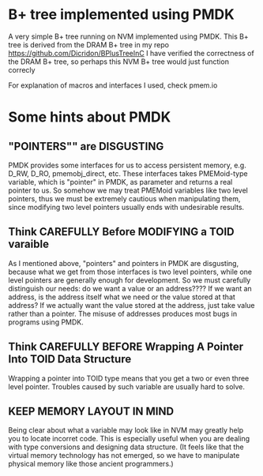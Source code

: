 # B+ tree implemented using PMDK

A very simple B+ tree running on NVM implemented using PMDK. This B+ tree is derived from the DRAM B+ tree in my repo https://github.com/Dicridon/BPlusTreeInC
I have verified the correctness of the DRAM B+ tree, so perhaps this NVM B+ tree would just function correcly

For explanation of macros and interfaces I used, check pmem.io

# Some hints about PMDK
## "POINTERS"" are DISGUSTING
PMDK provides some interfaces for us to access persistent memory, e.g. D_RW, D_RO, pmemobj\_direct, etc. These interfaces takes PMEMoid-type variable, which is "pointer" in PMDK, as parameter and returns a real pointer to us. 
So somehow we may treat PMEMoid variables like two level pointers, thus we must be extremely cautious when manipulating them, since modifying two level pointers usually ends with undesirable results.

## Think CAREFULLY Before MODIFYING a TOID varaible
As I mentioned above, "pointers" and pointers in PMDK are disgusting, because what we get from those interfaces is two level pointers, while one level pointers are generally enough for development. So we must carefully distinguish our needs: do we want a value or an address???? If we want an address, is the address itself what we need or the value stored at that address? If we actually want the value stored at the address, just take value rather than a pointer. The misuse of addresses produces most bugs in programs using PMDK.

## Think CAREFULLY BEFORE Wrapping A Pointer Into TOID Data Structure
Wrapping a pointer into TOID type means that you get a two or even three level pointer. Troubles caused by such variable are usually hard to solve.

## KEEP MEMORY LAYOUT IN MIND
Being clear about what a variable may look like in NVM may greatly help you to locate incorret code. This is especially useful when you are dealing with type conversions and designing data structure. (It feels like that the virtual memory technology has not emerged, so we have to manipulate physical memory like those ancient programmers.)
